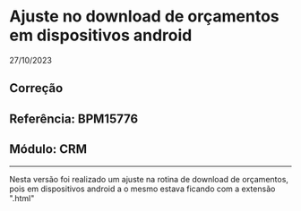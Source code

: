 # Ajuste no download de orçamentos em dispositivos android
27/10/2023
## Correção
## Referência: BPM15776
## Módulo: CRM
***

Nesta versão foi realizado um ajuste na rotina de download de orçamentos, pois em dispositivos android a o mesmo estava ficando com a extensão ".html"